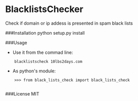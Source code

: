 # BlacklistsChecker
Check if domain or ip addess is presented in spam black lists

###Installation
    python setup.py install

###Usage
* Use it from the commad line:
```    
    blacklistscheck 10lbs2days.com
```
* As python's module:
```    
    >>> from black_lists_check import black_lists_check


```
###License
MIT
